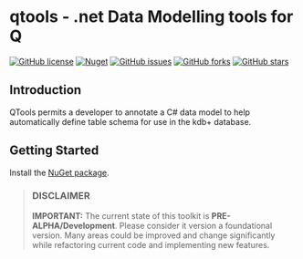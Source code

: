 # qtools - .net Data Modelling tools for Q
[![GitHub license](https://img.shields.io/badge/license-LGPL%20v3-blue.svg)](https://github.com/machonky/qtools/blob/master/LICENSE)
[![Nuget](https://img.shields.io/nuget/v/QTools.svg)](https://www.nuget.org/packages/qtools)
[![GitHub issues](https://img.shields.io/github/issues/machonky/Qtools.svg)](https://github.com/machonky/QTools/issues)
[![GitHub forks](https://img.shields.io/github/forks/machonky/QTools.svg?style=social&label=Fork)](https://github.com/machonky/QTools/network)
[![GitHub stars](https://img.shields.io/github/stars/machonky/QTools.svg?style=social&label=Star)](https://github.com/machonky/QTools/stargazers)

## Introduction
QTools permits a developer to annotate a C# data model to help automatically define table schema for use in the kdb+ database.

## Getting Started
Install the [NuGet package](https://www.nuget.org/packages/qtools).

> ### DISCLAIMER
> **IMPORTANT:** The current state of this toolkit is **PRE-ALPHA/Development**. Please consider it version a foundational version. Many areas could be improved and change significantly while refactoring current code and implementing new features. 

